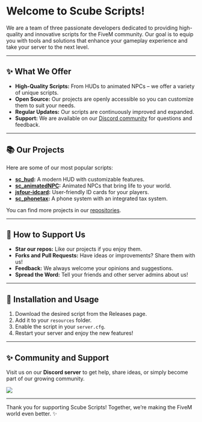 # Welcome to **Scube Scripts**! 

We are a team of three passionate developers dedicated to providing high-quality and innovative scripts for the FiveM community. Our goal is to equip you with tools and solutions that enhance your gameplay experience and take your server to the next level.

---

## ✨ **What We Offer**

- **High-Quality Scripts:** From HUDs to animated NPCs – we offer a variety of unique scripts.
- **Open Source:** Our projects are openly accessible so you can customize them to suit your needs.
- **Regular Updates:** Our scripts are continuously improved and expanded.
- **Support:** We are available on our [Discord community](https://discord.gg/Mqgewse3Yc) for questions and feedback.

---

## 📚 **Our Projects**

Here are some of our most popular scripts:

- **[sc_hud](https://github.com/ScubeScripts/sc_hud):** A modern HUD with customizable features.
- **[sc_animatedNPC](https://github.com/ScubeScripts/sc_animatedNPC):** Animated NPCs that bring life to your world.
- **[jsfour-idcard](https://github.com/ScubeScripts/jsfour-idcard):** User-friendly ID cards for your players.
- **[sc_phonetax](https://github.com/ScubeScripts/sc_phonetax):** A phone system with an integrated tax system.

You can find more projects in our [repositories](https://github.com/orgs/ScubeScripts/repositories).

---

## 📢 **How to Support Us**

- **Star our repos:** Like our projects if you enjoy them.
- **Forks and Pull Requests:** Have ideas or improvements? Share them with us!
- **Feedback:** We always welcome your opinions and suggestions.
- **Spread the Word:** Tell your friends and other server admins about us!

---

## 🔧 **Installation and Usage**

1. Download the desired script from the Releases page.
2. Add it to your `resources` folder.
3. Enable the script in your `server.cfg`.
4. Restart your server and enjoy the new features!

---

## ✨ **Community and Support**

Visit us on our **Discord server** to get help, share ideas, or simply become part of our growing community.

<p><a href="https://discord.gg/Mqgewse3Yc">
      <img src="https://img.shields.io/discord/942834394517876857?style=for-the-badge&logo=discord&labelColor=7289da&logoColor=white&color=2c2f33&label=Discord"/>
  </a></p>

---

Thank you for supporting Scube Scripts! Together, we’re making the FiveM world even better. ✨
